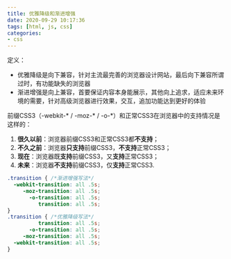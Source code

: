 ```yaml
---
title: 优雅降级和渐进增强
date: 2020-09-29 10:17:36
tags: [html, js, css]
categories: 
- css
---
```


 定义：

- 优雅降级是向下兼容，针对主流最完善的浏览器设计网站，最后向下兼容所谓过时，有功能缺失的浏览器
- 渐进增强是向上兼容，首要保证内容本身能展示，其他向上追求，适应未来环境的需要，针对高级浏览器进行效果，交互，追加功能达到更好的体验

前缀CSS3（-webkit-* / -moz-* / -o-*）和正常CSS3在浏览器中的支持情况是这样的：

1. **很久以前**：浏览器前缀CSS3和正常CSS3都**不支持**；
2. **不久之前**：浏览器**只支持**前缀CSS3，**不支持**正常CSS3；
3. **现在**：浏览器既**支持**前缀CSS3，又**支持**正常CSS3；
4. **未来**：浏览器**不支持**前缀CSS3，仅**支持**正常CSS3.

```css
.transition { /*渐进增强写法*/
  -webkit-transition: all .5s;
     -moz-transition: all .5s;
       -o-transition: all .5s;
          transition: all .5s;
}
.transition { /*优雅降级写法*/
          transition: all .5s;
       -o-transition: all .5s;
     -moz-transition: all .5s;
  -webkit-transition: all .5s;
}
```

